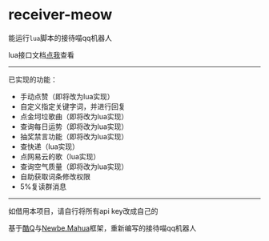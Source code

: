 # receiver-meow

能运行`lua`脚本的接待喵qq机器人

lua接口文档[点我](https://github.com/chenxuuu/receiver-meow/blob/master/lua.md)查看

---

已实现的功能：

- 手动点赞（即将改为lua实现）
- 自定义指定关键字词，并进行回复
- 点金坷垃歌曲（即将改为lua实现）
- 查询每日运势（即将改为lua实现）
- 抽奖禁言功能（即将改为lua实现）
- 查快递（lua实现）
- 点网易云的歌（lua实现）
- 查询空气质量（即将改为lua实现）
- 自助获取词条修改权限
- 5%复读群消息

---

如借用本项目，请自行将所有api key改成自己的

基于[酷Q](https://cqp.cc/)与[Newbe.Mahua](https://github.com/newbe36524/Newbe.Mahua.Framework/)框架，重新编写的接待喵qq机器人
